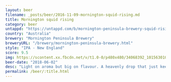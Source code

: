 ```yaml
---
layout: beer
filename: _posts/beer/2016-11-09-mornington-squid-rising.md
title: Mornington squid rising
category: beer
untappd: "https://untappd.com/b/mornington-peninsula-brewery-squid-rising/2314109"
country: "Australia"
brewery: "Mornington Peninsula Brewery"
breweryURL: "/brewery/mornington-peninsula-brewery.html"
style: "IPA - New England"
score: 9.5
img: https://scontent.xx.fbcdn.net/v/t1.0-0/p480x480/34068392_10156301084298745_3668028394362109952_n.jpg?_nc_cat=106&oh=6aed58d90d9e9c5dba3b8525b14bfc0a&oe=5C5A3754
beer-date: "2018-06-02"
desc: "Light on aroma but big on flavour. A heavenly drop that just keeps you coming back for more. In under 15 minutes the delicious liquid was gone and then I felt as if something was now missing from my life. I know I could buy another can but right now"
permalink: /beer/:title.html
---
```

